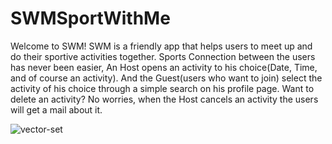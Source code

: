# SWMSportWithMe

Welcome to SWM!
SWM is a friendly app that helps users to meet up and do their sportive activities together.
Sports Connection between the users has never been easier, An Host opens an activity to his choice(Date, Time, and of course an activity).
And the Guest(users who want to join) select the activity of his choice through a simple search on his profile page.
Want to delete an activity? No worries, when the Host cancels an activity the users will get a mail about it.

![vector-set](https://user-images.githubusercontent.com/93865371/207061544-f4e9314b-64e6-4584-971f-8ed2c4214093.png)
